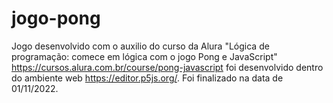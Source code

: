 # jogo-pong
Jogo desenvolvido com o auxilio do curso da Alura "Lógica de programação: comece em lógica com o jogo Pong e JavaScript" <https://cursos.alura.com.br/course/pong-javascript> foi desenvolvido dentro do ambiente web https://editor.p5js.org/.
Foi finalizado na data de 01/11/2022.
